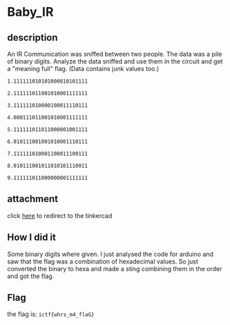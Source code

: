 # Baby_IR
## description
An IR Communication was sniffed between two people. The data was a pile of binary digits. Analyze the data sniffed and use them in the circuit and get a "meaning full" flag. (Data contains junk values too.)
```
1.111111010101000010101111

2.111111011001010001111111

3.111111010000100011110111

4.000111011001010001111111

5.111111011011000001001111

6.010111001001010001110111

7.111111010001100011100111

8.010111001011010101110011

9.111111011000000001111111
```
## attachment
click [here](https://www.tinkercad.com/things/4slF5jEpkEQ-copy-of-sniffcomm/editel?tenant=circuits) to redirect to the tinkercad

## How I did it
Some binary digits where given. I just analysed the code for arduino and saw that the flag was a combination of hexadecimal values. So just converted the binary to hexa and made a sting combining them in the order and got the flag.

## Flag
the flag is: ```ictf{whrs_m4_flaG}```
